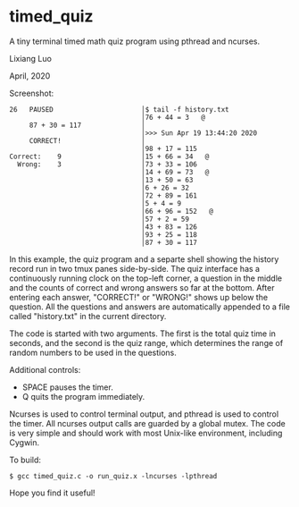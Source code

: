# timed_quiz
A tiny terminal timed math quiz program using pthread and ncurses.

Lixiang Luo

April, 2020

Screenshot:
```
26   PAUSED                      │$ tail -f history.txt
                                 │76 + 44 = 3   @
     87 + 30 = 117               │
                                 │>>> Sun Apr 19 13:44:20 2020
     CORRECT!                    │
                                 │98 + 17 = 115
Correct:    9                    │15 + 66 = 34   @
  Wrong:    3                    │73 + 33 = 106
                                 │14 + 69 = 73   @
                                 │13 + 50 = 63
                                 │6 + 26 = 32
                                 │72 + 89 = 161
                                 │5 + 4 = 9
                                 │66 + 96 = 152   @
                                 │57 + 2 = 59
                                 │43 + 83 = 126
                                 │93 + 25 = 118
                                 │87 + 30 = 117
```

In this example, the quiz program and a separte shell showing the history record run in two tmux panes side-by-side. The quiz interface has a continuously running clock on the top-left corner, a question in the middle and the counts of correct and wrong answers so far at the bottom. After entering each answer, "CORRECT!" or "WRONG!" shows up below the question. All the questions and answers are automatically appended to a file called "history.txt" in the current directory.

The code is started with two arguments. The first is the total quiz time in seconds, and the second is the quiz range, which determines the range of random numbers to be used in the questions.

Additional controls:
* SPACE pauses the timer.
* Q quits the program immediately.

Ncurses is used to control terminal output, and pthread is used to control the timer. All ncurses output calls are guarded by a global mutex. The code is very simple and should work with most Unix-like environment, including Cygwin.

To build:
```
$ gcc timed_quiz.c -o run_quiz.x -lncurses -lpthread
```

Hope you find it useful!
